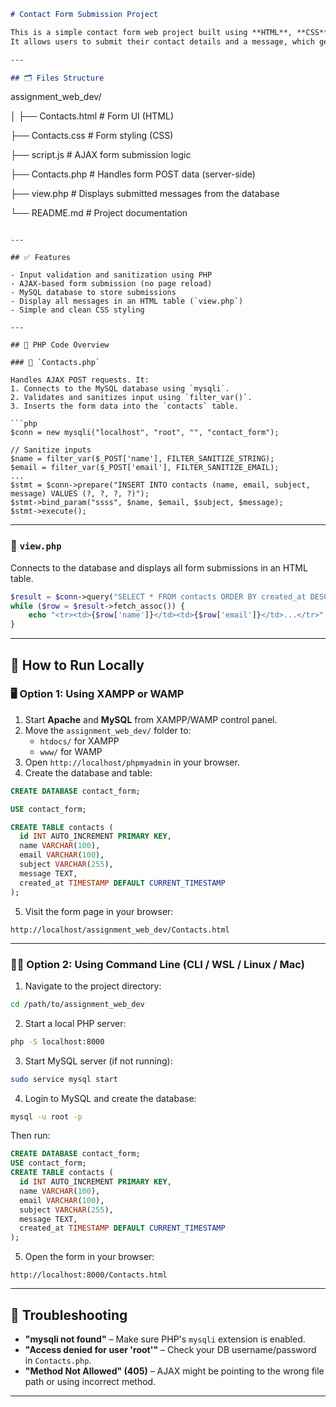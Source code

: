 
```markdown
# Contact Form Submission Project

This is a simple contact form web project built using **HTML**, **CSS**, **JavaScript (AJAX)**, **PHP**, and **MySQL**.  
It allows users to submit their contact details and a message, which gets saved to a MySQL database and can be viewed in a basic HTML table.

---

## 🗂️ Files Structure

```
assignment_web_dev/

│
├── Contacts.html     # Form UI (HTML)

├── Contacts.css      # Form styling (CSS)

├── script.js         # AJAX form submission logic

├── Contacts.php      # Handles form POST data (server-side)

├── view.php          # Displays submitted messages from the database

└── README.md         # Project documentation

```

---

## ✅ Features

- Input validation and sanitization using PHP
- AJAX-based form submission (no page reload)
- MySQL database to store submissions
- Display all messages in an HTML table (`view.php`)
- Simple and clean CSS styling

---

## 🧠 PHP Code Overview

### 📩 `Contacts.php`

Handles AJAX POST requests. It:
1. Connects to the MySQL database using `mysqli`.
2. Validates and sanitizes input using `filter_var()`.
3. Inserts the form data into the `contacts` table.

```php
$conn = new mysqli("localhost", "root", "", "contact_form");

// Sanitize inputs
$name = filter_var($_POST['name'], FILTER_SANITIZE_STRING);
$email = filter_var($_POST['email'], FILTER_SANITIZE_EMAIL);
...
$stmt = $conn->prepare("INSERT INTO contacts (name, email, subject, message) VALUES (?, ?, ?, ?)");
$stmt->bind_param("ssss", $name, $email, $subject, $message);
$stmt->execute();
```

---

### 📄 `view.php`

Connects to the database and displays all form submissions in an HTML table.

```php
$result = $conn->query("SELECT * FROM contacts ORDER BY created_at DESC");
while ($row = $result->fetch_assoc()) {
    echo "<tr><td>{$row['name']}</td><td>{$row['email']}</td>...</tr>";
}
```

---

## 🚀 How to Run Locally

### 🖥️ Option 1: Using XAMPP or WAMP

1. Start **Apache** and **MySQL** from XAMPP/WAMP control panel.
2. Move the `assignment_web_dev/` folder to:
   - `htdocs/` for XAMPP  
   - `www/` for WAMP
3. Open `http://localhost/phpmyadmin` in your browser.
4. Create the database and table:

```sql
CREATE DATABASE contact_form;

USE contact_form;

CREATE TABLE contacts (
  id INT AUTO_INCREMENT PRIMARY KEY,
  name VARCHAR(100),
  email VARCHAR(100),
  subject VARCHAR(255),
  message TEXT,
  created_at TIMESTAMP DEFAULT CURRENT_TIMESTAMP
);
```

5. Visit the form page in your browser:
```
http://localhost/assignment_web_dev/Contacts.html
```

---

### 🧑‍💻 Option 2: Using Command Line (CLI / WSL / Linux / Mac)

1. Navigate to the project directory:
```bash
cd /path/to/assignment_web_dev
```

2. Start a local PHP server:
```bash
php -S localhost:8000
```

3. Start MySQL server (if not running):
```bash
sudo service mysql start
```

4. Login to MySQL and create the database:
```bash
mysql -u root -p
```

Then run:
```sql
CREATE DATABASE contact_form;
USE contact_form;
CREATE TABLE contacts (
  id INT AUTO_INCREMENT PRIMARY KEY,
  name VARCHAR(100),
  email VARCHAR(100),
  subject VARCHAR(255),
  message TEXT,
  created_at TIMESTAMP DEFAULT CURRENT_TIMESTAMP
);
```

5. Open the form in your browser:
```
http://localhost:8000/Contacts.html
```

---

## 🔧 Troubleshooting

- **"mysqli not found"** – Make sure PHP's `mysqli` extension is enabled.
- **"Access denied for user 'root'"** – Check your DB username/password in `Contacts.php`.
- **"Method Not Allowed" (405)** – AJAX might be pointing to the wrong file path or using incorrect method.

---
